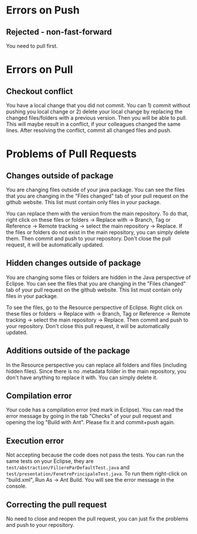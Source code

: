 # Errors on Push 
## Rejected - non-fast-forward 
You need to pull first.

# Errors on Pull
## Checkout conflict
You have a local change that you did not commit. 
You can 1) commit without pushing you local change or 2) delete your local change by replacing the changed files/folders with a previous version.
Then you will be able to pull. This will maybe result in a conflict, if your colleagues changed the same lines.
After resolving the conflict, commit all changed files and push.

# Problems of Pull Requests
## Changes outside of package
You are changing files outside of your java package. You can see the files that you are changing in the "Files changed" tab of your pull request on the github website. This list must contain only files in your package.

You can replace them with the version from the main repository. To do that, right click on these files or folders -> Replace with -> Branch, Tag or Reference -> Remote tracking -> select the main repository -> Replace. If the files or folders do not exist in the main repository, you can simply delete them. Then commit and push to your repository. Don't close the pull request, it will be automatically updated.

## Hidden changes outside of package
You are changing some files or folders are hidden in the Java perspective of Eclipse. You can see the files that you are changing in the "Files changed" tab of your pull request on the github website. This list must contain only files in your package.

To see the files, go to the Resource perspective of Eclipse. Right click on these files or folders -> Replace with -> Branch, Tag or Reference -> Remote tracking -> select the main repository -> Replace. Then commit and push to your repository. Don't close this pull request, it will be automatically updated.

## Additions outside of the package
In the Resource perspective you can replace all folders and files (including hidden files). Since there is no .metadata folder in the main repository, you don't have anything to replace it with. You can simply delete it.

## Compilation error
Your code has a compilation error (red mark in Eclipse). You can read the error message by going in the tab "Checks" of your pull request and opening the log "Build with Ant". Please fix it and commit+push again.

## Execution error
Not accepting because the code does not pass the tests. You can run the same tests on your Eclipse, they are `test/abstraction/FiliereParDefaultTest.java` and `test/presentation/FenetrePrincipaleTest.java`. To run them right-click on "build.xml", Run As -> Ant Build. You will see the error message in the console.

## Correcting the pull request
No need to close and reopen the pull request, you can just fix the problems and push to your repository.

